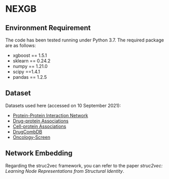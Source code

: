 # NEXGB

## Environment Requirement
The code has been tested running under Python 3.7. The required package are as follows:
* xgboost == 1.5.1
* sklearn == 0.24.2
* numpy == 1.21.0
* scipy ==1.4.1
* pandas == 1.2.5

## Dataset
Datasets used here (accessed on 10 September 2021):
* [Protein-Protein Interaction Network](https://www.nature.com/articles/s41467-019-09186-x#Sec23) 
* [Drug-protein Associations](https://www.nature.com/articles/s41467-019-09186-x#Sec23) 
* [Cell-protein Associations](https://maayanlab.cloud/Harmonizome/dataset/CCLE+Cell+Line+Gene+Expression+Profiles) 
* [DrugCombDB](http://drugcombdb.denglab.org/main) 
* [Oncology-Screen](http://www.bioinf.jku.at/software/DeepSynergy/) 

## Network Embedding
Regarding the struc2vec framework, you can refer to the paper *struc2vec: Learning Node Representations from Structural Identity*.

